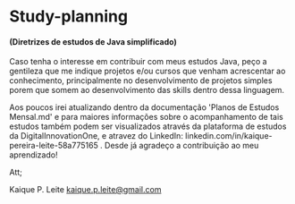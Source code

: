 # Study-planning
 
 #### (Diretrizes de estudos de Java simplificado)
 
 Caso tenha o interesse em contribuir com meus estudos Java, peço a gentileza que me indique projetos e/ou cursos que venham acrescentar ao conhecimento, principalmente no desenvolvimento de projetos simples porem que somem ao desenvolvimento das skills dentro dessa linguagem.
 
 Aos poucos irei atualizando dentro da documentação 'Planos de Estudos Mensal.md' e para maiores informações sobre o acompanhamento de tais estudos também podem ser visualizados através da plataforma de estudos da DigitalInnovationOne, e atravez do LinkedIn: linkedin.com/in/kaique-pereira-leite-58a775165 .
 Desde já agradeço a contribuição ao meu aprendizado! 
 
 Att; 

Kaique P. Leite
kaique.p.leite@gmail.com
 
